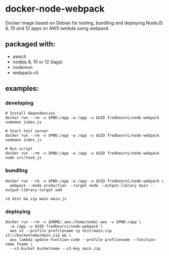 # docker-node-webpack
Docker image based on Debian for testing, bundling and deploying NodeJS 8, 10 and 12
apps on AWS lambda using webpack

## packaged with:

- awscli
- nodejs 8, 10 or 12 (tags)
- nodemon
- webpack-cli

## examples:

### developing

```
# Install dependencies
docker run --rm -v $PWD:/app -w /app -u $UID fredbourni/node-webpack nodemon index.js

# Start test server
docker run --rm -v $PWD:/app -w /app -u $UID fredbourni/node-webpack nodemon index.js

# Run script
docker run --rm -v $PWD:/app -w /app -u $UID fredbourni/node-webpack node src/task.js
```

### bundling

```
docker run --rm -v $PWD:/app -w /app -u $UID fredbourni/node-webpack \
  webpack --mode production --target node --output-library main --output-library-target umd

cd dist && zip main main.js
```

### deploying

```
docker run --rm -v $HOME/.aws:/home/node/.aws -v $PWD:/app \
  -w /app -u $UID fredbourni/node-webpack \
  aws s3 --profile profilename cp dist/main.zip  s3://bucketname/main.zip && \
  aws lambda update-function-code --profile profilename --function-name fname \
  --s3-bucket bucketname --s3-key main.zip
```